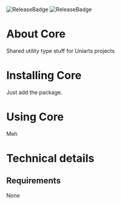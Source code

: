 ![ReleaseBadge](https://badges.cds.internal.unity3d.com/packages/com.unity.timeline/release-badge.svg)
![ReleaseBadge](https://badges.cds.internal.unity3d.com/packages/com.unity.timeline/candidates-badge.svg)

# About Core

Shared utility type stuff for Uniarts projects

# Installing Core

Just add the package.

# Using Core

Meh

# Technical details
## Requirements

None
